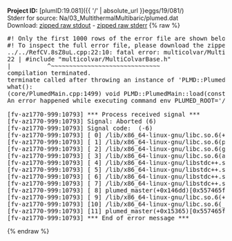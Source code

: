 **Project ID:** [plumID:19.081]({{ '/' | absolute_url }}eggs/19/081/)  
Stderr for source:  Na/03_MultithermalMultibaric/plumed.dat   
Download: [zipped raw stdout](plumed.dat.plumed_master.stdout.txt.zip) - [zipped raw stderr](plumed.dat.plumed_master.stderr.txt.zip) 
{% raw %}
<pre>
#! Only the first 1000 rows of the error file are shown below
#! To inspect the full error file, please download the zipped raw stderr file above
../../RefCV.8sZ8uL.cpp:22:10: fatal error: multicolvar/MultiColvarBase.h: No such file or directory
22 | #include "multicolvar/MultiColvarBase.h"
|          ^~~~~~~~~~~~~~~~~~~~~~~~~~~~~~~
compilation terminated.
terminate called after throwing an instance of 'PLMD::Plumed::ExceptionError'
what():
(core/PlumedMain.cpp:1499) void PLMD::PlumedMain::load(const std::string&)
An error happened while executing command env PLUMED_ROOT='/home/runner/opt/lib/plumed_master' PLUMED_VERSION='2.11.0-dev' PLUMED_HTMLDIR='/home/runner/opt/share/doc/plumed_master' PLUMED_INCLUDEDIR='/home/runner/opt/include' PLUMED_PROGRAM_NAME='plumed_master' PLUMED_IS_INSTALLED='yes' "/home/runner/opt/lib/plumed_master"/scripts/mklib.sh -n -o ./../../RefCV.2.11.0-dev.so ../../RefCV.cpp

[fv-az1770-999:10793] *** Process received signal ***
[fv-az1770-999:10793] Signal: Aborted (6)
[fv-az1770-999:10793] Signal code:  (-6)
[fv-az1770-999:10793] [ 0] /lib/x86_64-linux-gnu/libc.so.6(+0x45330)[0x7f38d7645330]
[fv-az1770-999:10793] [ 1] /lib/x86_64-linux-gnu/libc.so.6(pthread_kill+0x11c)[0x7f38d769eb2c]
[fv-az1770-999:10793] [ 2] /lib/x86_64-linux-gnu/libc.so.6(gsignal+0x1e)[0x7f38d764527e]
[fv-az1770-999:10793] [ 3] /lib/x86_64-linux-gnu/libc.so.6(abort+0xdf)[0x7f38d76288ff]
[fv-az1770-999:10793] [ 4] /lib/x86_64-linux-gnu/libstdc++.so.6(+0xa5ff5)[0x7f38d7aa5ff5]
[fv-az1770-999:10793] [ 5] /lib/x86_64-linux-gnu/libstdc++.so.6(+0xbb0da)[0x7f38d7abb0da]
[fv-az1770-999:10793] [ 6] /lib/x86_64-linux-gnu/libstdc++.so.6(_ZSt10unexpectedv+0x0)[0x7f38d7aa5a55]
[fv-az1770-999:10793] [ 7] /lib/x86_64-linux-gnu/libstdc++.so.6(+0xa5a6f)[0x7f38d7aa5a6f]
[fv-az1770-999:10793] [ 8] plumed_master(+0x146dd)[0x557465f686dd]
[fv-az1770-999:10793] [ 9] /lib/x86_64-linux-gnu/libc.so.6(+0x2a1ca)[0x7f38d762a1ca]
[fv-az1770-999:10793] [10] /lib/x86_64-linux-gnu/libc.so.6(__libc_start_main+0x8b)[0x7f38d762a28b]
[fv-az1770-999:10793] [11] plumed_master(+0x15365)[0x557465f69365]
[fv-az1770-999:10793] *** End of error message ***
</pre>
{% endraw %}
